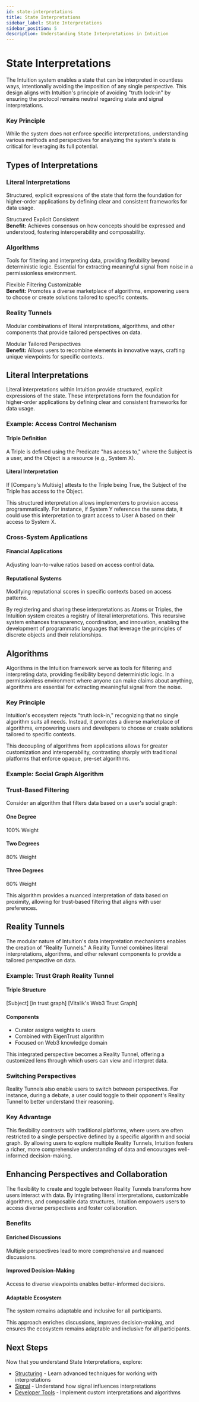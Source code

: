 ```yaml
---
id: state-interpretations
title: State Interpretations
sidebar_label: State Interpretations
sidebar_position: 5
description: Understanding State Interpretations in Intuition
---
```


# State Interpretations

The Intuition system enables a state that can be interpreted in countless ways, intentionally avoiding the imposition of any single perspective. This design aligns with Intuition's principle of avoiding "truth lock-in" by ensuring the protocol remains neutral regarding state and signal interpretations.

<div style={{ backgroundColor: 'var(--ifm-color-emphasis-50)', padding: '1.5rem', borderRadius: '8px', marginTop: '2rem', marginBottom: '2rem' }}>
<h3 style={{ marginTop: 0, marginBottom: '1rem' }}>Key Principle</h3>
<p style={{ margin: 0, fontSize: '0.9rem' }}>
While the system does not enforce specific interpretations, understanding various methods and perspectives for analyzing the system's state is critical for leveraging its full potential.
</p>
</div>

## Types of Interpretations

<div style={{ display: 'grid', gridTemplateColumns: 'repeat(auto-fit, minmax(300px, 1fr))', gap: '1.5rem', marginTop: '2rem', marginBottom: '2rem' }}>

<div style={{ border: '1px solid var(--ifm-color-emphasis-300)', borderRadius: '8px', padding: '1.5rem', backgroundColor: 'var(--ifm-background-color)' }}>
<h3 style={{ marginTop: 0, marginBottom: '1rem' }}>Literal Interpretations</h3>
<p style={{ marginBottom: '1rem', color: 'var(--ifm-color-emphasis-700)' }}>
Structured, explicit expressions of the state that form the foundation for higher-order applications by defining clear and consistent frameworks for data usage.
</p>
<div style={{ display: 'flex', gap: '0.5rem', flexWrap: 'wrap', marginBottom: '1rem' }}>
<span style={{ backgroundColor: 'var(--ifm-color-emphasis-100)', padding: '0.25rem 0.5rem', borderRadius: '4px', fontSize: '0.875rem' }}>Structured</span>
<span style={{ backgroundColor: 'var(--ifm-color-emphasis-100)', padding: '0.25rem 0.5rem', borderRadius: '4px', fontSize: '0.875rem' }}>Explicit</span>
<span style={{ backgroundColor: 'var(--ifm-color-emphasis-100)', padding: '0.25rem 0.5rem', borderRadius: '4px', fontSize: '0.875rem' }}>Consistent</span>
</div>
<div style={{ backgroundColor: 'var(--ifm-color-emphasis-50)', padding: '0.75rem', borderRadius: '6px', fontSize: '0.875rem' }}>
<strong>Benefit:</strong> Achieves consensus on how concepts should be expressed and understood, fostering interoperability and composability.
</div>
</div>

<div style={{ border: '1px solid var(--ifm-color-emphasis-300)', borderRadius: '8px', padding: '1.5rem', backgroundColor: 'var(--ifm-background-color)' }}>
<h3 style={{ marginTop: 0, marginBottom: '1rem' }}>Algorithms</h3>
<p style={{ marginBottom: '1rem', color: 'var(--ifm-color-emphasis-700)' }}>
Tools for filtering and interpreting data, providing flexibility beyond deterministic logic. Essential for extracting meaningful signal from noise in a permissionless environment.
</p>
<div style={{ display: 'flex', gap: '0.5rem', flexWrap: 'wrap', marginBottom: '1rem' }}>
<span style={{ backgroundColor: 'var(--ifm-color-emphasis-100)', padding: '0.25rem 0.5rem', borderRadius: '4px', fontSize: '0.875rem' }}>Flexible</span>
<span style={{ backgroundColor: 'var(--ifm-color-emphasis-100)', padding: '0.25rem 0.5rem', borderRadius: '4px', fontSize: '0.875rem' }}>Filtering</span>
<span style={{ backgroundColor: 'var(--ifm-color-emphasis-100)', padding: '0.25rem 0.5rem', borderRadius: '4px', fontSize: '0.875rem' }}>Customizable</span>
</div>
<div style={{ backgroundColor: 'var(--ifm-color-emphasis-50)', padding: '0.75rem', borderRadius: '6px', fontSize: '0.875rem' }}>
<strong>Benefit:</strong> Promotes a diverse marketplace of algorithms, empowering users to choose or create solutions tailored to specific contexts.
</div>
</div>

<div style={{ border: '1px solid var(--ifm-color-emphasis-300)', borderRadius: '8px', padding: '1.5rem', backgroundColor: 'var(--ifm-background-color)' }}>
<h3 style={{ marginTop: 0, marginBottom: '1rem' }}>Reality Tunnels</h3>
<p style={{ marginBottom: '1rem', color: 'var(--ifm-color-emphasis-700)' }}>
Modular combinations of literal interpretations, algorithms, and other components that provide tailored perspectives on data.
</p>
<div style={{ display: 'flex', gap: '0.5rem', flexWrap: 'wrap', marginBottom: '1rem' }}>
<span style={{ backgroundColor: 'var(--ifm-color-emphasis-100)', padding: '0.25rem 0.5rem', borderRadius: '4px', fontSize: '0.875rem' }}>Modular</span>
<span style={{ backgroundColor: 'var(--ifm-color-emphasis-100)', padding: '0.25rem 0.5rem', borderRadius: '4px', fontSize: '0.875rem' }}>Tailored</span>
<span style={{ backgroundColor: 'var(--ifm-color-emphasis-100)', padding: '0.25rem 0.5rem', borderRadius: '4px', fontSize: '0.875rem' }}>Perspectives</span>
</div>
<div style={{ backgroundColor: 'var(--ifm-color-emphasis-50)', padding: '0.75rem', borderRadius: '6px', fontSize: '0.875rem' }}>
<strong>Benefit:</strong> Allows users to recombine elements in innovative ways, crafting unique viewpoints for specific contexts.
</div>
</div>

</div>

## Literal Interpretations

Literal interpretations within Intuition provide structured, explicit expressions of the state. These interpretations form the foundation for higher-order applications by defining clear and consistent frameworks for data usage.

<div style={{ backgroundColor: 'var(--ifm-color-emphasis-50)', padding: '1.5rem', borderRadius: '8px', marginTop: '2rem', marginBottom: '2rem' }}>
<h3 style={{ marginTop: 0, marginBottom: '1rem' }}>Example: Access Control Mechanism</h3>
<div style={{ backgroundColor: 'var(--ifm-background-color)', padding: '1rem', borderRadius: '6px', border: '1px solid var(--ifm-color-emphasis-300)' }}>
<div style={{ display: 'grid', gridTemplateColumns: 'repeat(auto-fit, minmax(200px, 1fr))', gap: '1rem' }}>
<div>
<h4 style={{ marginTop: 0, marginBottom: '0.5rem', color: 'var(--ifm-color-primary)' }}>Triple Definition</h4>
<p style={{ margin: 0, fontSize: '0.9rem' }}>
A Triple is defined using the Predicate "has access to," where the Subject is a user, and the Object is a resource (e.g., System X).
</p>
</div>
<div>
<h4 style={{ marginTop: 0, marginBottom: '0.5rem', color: 'var(--ifm-color-primary)' }}>Literal Interpretation</h4>
<p style={{ margin: 0, fontSize: '0.9rem' }}>
If [Company's Multisig] attests to the Triple being True, the Subject of the Triple has access to the Object.
</p>
</div>
</div>
</div>
</div>

This structured interpretation allows implementers to provision access programmatically. For instance, if System Y references the same data, it could use this interpretation to grant access to User A based on their access to System X.

<div style={{ backgroundColor: 'var(--ifm-color-emphasis-50)', padding: '1.5rem', borderRadius: '8px', marginTop: '2rem', marginBottom: '2rem' }}>
<h3 style={{ marginTop: 0, marginBottom: '1rem' }}>Cross-System Applications</h3>
<div style={{ display: 'grid', gridTemplateColumns: 'repeat(auto-fit, minmax(200px, 1fr))', gap: '1rem' }}>
<div>
<h4 style={{ marginTop: 0, marginBottom: '0.5rem' }}>Financial Applications</h4>
<p style={{ margin: 0, fontSize: '0.9rem' }}>
Adjusting loan-to-value ratios based on access control data.
</p>
</div>
<div>
<h4 style={{ marginTop: 0, marginBottom: '0.5rem' }}>Reputational Systems</h4>
<p style={{ margin: 0, fontSize: '0.9rem' }}>
Modifying reputational scores in specific contexts based on access patterns.
</p>
</div>
</div>
</div>

By registering and sharing these interpretations as Atoms or Triples, the Intuition system creates a registry of literal interpretations. This recursive system enhances transparency, coordination, and innovation, enabling the development of programmatic languages that leverage the principles of discrete objects and their relationships.

## Algorithms

Algorithms in the Intuition framework serve as tools for filtering and interpreting data, providing flexibility beyond deterministic logic. In a permissionless environment where anyone can make claims about anything, algorithms are essential for extracting meaningful signal from the noise.

<div style={{ backgroundColor: 'var(--ifm-color-emphasis-50)', padding: '1.5rem', borderRadius: '8px', marginTop: '2rem', marginBottom: '2rem' }}>
<h3 style={{ marginTop: 0, marginBottom: '1rem' }}>Key Principle</h3>
<p style={{ margin: 0, fontSize: '0.9rem' }}>
Intuition's ecosystem rejects "truth lock-in," recognizing that no single algorithm suits all needs. Instead, it promotes a diverse marketplace of algorithms, empowering users and developers to choose or create solutions tailored to specific contexts.
</p>
</div>

This decoupling of algorithms from applications allows for greater customization and interoperability, contrasting sharply with traditional platforms that enforce opaque, pre-set algorithms.

### Example: Social Graph Algorithm

<div style={{ backgroundColor: 'var(--ifm-color-emphasis-50)', padding: '1.5rem', borderRadius: '8px', marginTop: '2rem', marginBottom: '2rem' }}>
<h3 style={{ marginTop: 0, marginBottom: '1rem' }}>Trust-Based Filtering</h3>
<div style={{ backgroundColor: 'var(--ifm-background-color)', padding: '1rem', borderRadius: '6px', border: '1px solid var(--ifm-color-emphasis-300)' }}>
<p style={{ margin: '0 0 1rem 0', fontSize: '0.9rem' }}>
Consider an algorithm that filters data based on a user's social graph:
</p>
<div style={{ display: 'grid', gridTemplateColumns: 'repeat(auto-fit, minmax(150px, 1fr))', gap: '1rem' }}>
<div style={{ textAlign: 'center' }}>
<h4 style={{ marginTop: 0, marginBottom: '0.5rem', color: 'var(--ifm-color-primary)' }}>One Degree</h4>
<p style={{ margin: 0, fontFamily: 'monospace', fontSize: '0.9rem' }}>100% Weight</p>
</div>
<div style={{ textAlign: 'center' }}>
<h4 style={{ marginTop: 0, marginBottom: '0.5rem', color: 'var(--ifm-color-primary)' }}>Two Degrees</h4>
<p style={{ margin: 0, fontFamily: 'monospace', fontSize: '0.9rem' }}>80% Weight</p>
</div>
<div style={{ textAlign: 'center' }}>
<h4 style={{ marginTop: 0, marginBottom: '0.5rem', color: 'var(--ifm-color-primary)' }}>Three Degrees</h4>
<p style={{ margin: 0, fontFamily: 'monospace', fontSize: '0.9rem' }}>60% Weight</p>
</div>
</div>
<p style={{ margin: '1rem 0 0 0', fontSize: '0.9rem', fontStyle: 'italic', color: 'var(--ifm-color-emphasis-600)' }}>
This algorithm provides a nuanced interpretation of data based on proximity, allowing for trust-based filtering that aligns with user preferences.
</p>
</div>
</div>

## Reality Tunnels

The modular nature of Intuition's data interpretation mechanisms enables the creation of "Reality Tunnels." A Reality Tunnel combines literal interpretations, algorithms, and other relevant components to provide a tailored perspective on data.

<div style={{ backgroundColor: 'var(--ifm-color-emphasis-50)', padding: '1.5rem', borderRadius: '8px', marginTop: '2rem', marginBottom: '2rem' }}>
<h3 style={{ marginTop: 0, marginBottom: '1rem' }}>Example: Trust Graph Reality Tunnel</h3>
<div style={{ backgroundColor: 'var(--ifm-background-color)', padding: '1rem', borderRadius: '6px', border: '1px solid var(--ifm-color-emphasis-300)' }}>
<div style={{ display: 'grid', gridTemplateColumns: 'repeat(auto-fit, minmax(200px, 1fr))', gap: '1rem' }}>
<div>
<h4 style={{ marginTop: 0, marginBottom: '0.5rem', color: 'var(--ifm-color-primary)' }}>Triple Structure</h4>
<p style={{ margin: 0, fontSize: '0.9rem', fontFamily: 'monospace' }}>
[Subject] [in trust graph] [Vitalik's Web3 Trust Graph]
</p>
</div>
<div>
<h4 style={{ marginTop: 0, marginBottom: '0.5rem', color: 'var(--ifm-color-primary)' }}>Components</h4>
<ul style={{ margin: 0, paddingLeft: '1rem', fontSize: '0.9rem' }}>
<li>Curator assigns weights to users</li>
<li>Combined with EigenTrust algorithm</li>
<li>Focused on Web3 knowledge domain</li>
</ul>
</div>
</div>
</div>
</div>

This integrated perspective becomes a Reality Tunnel, offering a customized lens through which users can view and interpret data.

### Switching Perspectives

Reality Tunnels also enable users to switch between perspectives. For instance, during a debate, a user could toggle to their opponent's Reality Tunnel to better understand their reasoning.

<div style={{ backgroundColor: 'var(--ifm-color-emphasis-50)', padding: '1.5rem', borderRadius: '8px', marginTop: '2rem', marginBottom: '2rem' }}>
<h3 style={{ marginTop: 0, marginBottom: '1rem' }}>Key Advantage</h3>
<p style={{ margin: 0, fontSize: '0.9rem' }}>
This flexibility contrasts with traditional platforms, where users are often restricted to a single perspective defined by a specific algorithm and social graph. By allowing users to explore multiple Reality Tunnels, Intuition fosters a richer, more comprehensive understanding of data and encourages well-informed decision-making.
</p>
</div>

## Enhancing Perspectives and Collaboration

The flexibility to create and toggle between Reality Tunnels transforms how users interact with data. By integrating literal interpretations, customizable algorithms, and composable data structures, Intuition empowers users to access diverse perspectives and foster collaboration.

<div style={{ backgroundColor: 'var(--ifm-color-emphasis-50)', padding: '1.5rem', borderRadius: '8px', marginTop: '2rem', marginBottom: '2rem' }}>
<h3 style={{ marginTop: 0, marginBottom: '1rem' }}>Benefits</h3>
<div style={{ display: 'grid', gridTemplateColumns: 'repeat(auto-fit, minmax(200px, 1fr))', gap: '1rem' }}>
<div>
<h4 style={{ marginTop: 0, marginBottom: '0.5rem' }}>Enriched Discussions</h4>
<p style={{ margin: 0, fontSize: '0.9rem' }}>
Multiple perspectives lead to more comprehensive and nuanced discussions.
</p>
</div>
<div>
<h4 style={{ marginTop: 0, marginBottom: '0.5rem' }}>Improved Decision-Making</h4>
<p style={{ margin: 0, fontSize: '0.9rem' }}>
Access to diverse viewpoints enables better-informed decisions.
</p>
</div>
<div>
<h4 style={{ marginTop: 0, marginBottom: '0.5rem' }}>Adaptable Ecosystem</h4>
<p style={{ margin: 0, fontSize: '0.9rem' }}>
The system remains adaptable and inclusive for all participants.
</p>
</div>
</div>
</div>

This approach enriches discussions, improves decision-making, and ensures the ecosystem remains adaptable and inclusive for all participants.

## Next Steps

Now that you understand State Interpretations, explore:
- [Structuring](/guides/overview/the-primitives/structuring) - Learn advanced techniques for working with interpretations
- [Signal](/guides/overview/the-primitives/fundamentals/signal) - Understand how signal influences interpretations
- [Developer Tools](/guides/developer-tools) - Implement custom interpretations and algorithms 